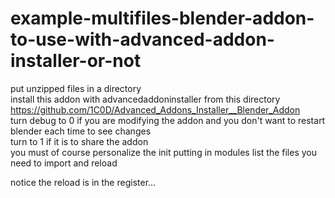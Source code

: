 # example-multifiles-blender-addon-to-use-with-advanced-addon-installer-or-not

put unzipped files in a directory  
install this addon with advancedaddoninstaller from this directory  https://github.com/1C0D/Advanced_Addons_Installer__Blender_Addon   
turn debug to 0 if you are modifying the addon and you don't want to restart blender each time to see changes   
turn to 1 if it is to share the addon  
you must of course personalize the init putting in modules list the files you need to import and reload  
  
notice the reload is in the register...
